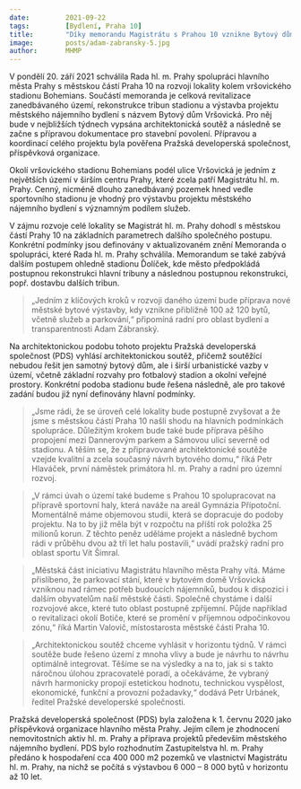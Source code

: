 ```yaml
---
date:         2021-09-22
tags:         [Bydlení, Praha 10]
title:        "Díky memorandu Magistrátu s Prahou 10 vznikne Bytový dům Vršovická s městskými byty"
image: 	      posts/adam-zabransky-5.jpg
author:       MHMP
---
```


V pondělí 20. září 2021 schválila Rada hl. m. Prahy spolupráci hlavního města Prahy s městskou částí Praha 10 na rozvoji lokality kolem vršovického stadionu Bohemians. Součástí memoranda je celková revitalizace zanedbávaného území, rekonstrukce tribun stadionu a výstavba projektu městského nájemního bydlení s názvem Bytový dům Vršovická. Pro něj bude v nejbližších týdnech vypsána architektonická soutěž a následně se začne s přípravou dokumentace pro stavební povolení. Přípravou a koordinací celého projektu byla pověřena Pražská developerská společnost, příspěvková organizace.

Okolí vršovického stadionu Bohemians podél ulice Vršovická je jedním z největších území v širším centru Prahy, které zcela patří Magistrátu hl. m. Prahy. Cenný, nicméně dlouho zanedbávaný pozemek hned vedle sportovního stadionu je vhodný pro výstavbu projektu městského nájemního bydlení s významným podílem služeb.

V zájmu rozvoje celé lokality se Magistrát hl. m. Prahy dohodl s městskou částí Prahy 10 na základních parametrech dalšího společného postupu. Konkrétní podmínky jsou definovány v aktualizovaném znění Memoranda o spolupráci, které Rada hl. m. Prahy schválila. Memorandum se také zabývá dalším postupem ohledně stadionu Ďolíček, kde město předpokládá postupnou rekonstrukci hlavní tribuny a následnou postupnou rekonstrukci, popř. dostavbu dalších tribun.

> „Jedním z klíčových kroků v rozvoji daného území bude příprava nové městské bytové výstavby, kdy vznikne přibližně 100 až 120 bytů, včetně služeb a parkování,“ připomíná radní pro oblast bydlení a transparentnosti Adam Zábranský.

Na architektonickou podobu tohoto projektu Pražská developerská společnost (PDS) vyhlásí architektonickou soutěž, přičemž soutěžící nebudou řešit jen samotný bytový dům, ale i širší urbanistické vazby v území, včetně základní rozvahy pro fotbalový stadion a okolní veřejné prostory.  Konkrétní podoba stadionu bude řešena následně, ale pro takové zadání budou již nyní definovány hlavní podmínky.

> „Jsme rádi, že se úroveň celé lokality bude postupně zvyšovat a že jsme s městskou částí Praha 10 našli shodu na hlavních podmínkách spolupráce. Důležitým krokem bude také bude příprava pěšího propojení mezi Dannerovým parkem a Sámovou ulicí severně od stadionu. A těším se, že z připravované architektonické soutěže vzejde kvalitní a zcela současný návrh bytového domu,“ říká Petr Hlaváček, první náměstek primátora hl. m. Prahy a radní pro územní rozvoj.       

> „V rámci úvah o území také budeme s Prahou 10 spolupracovat na přípravě sportovní haly, která naváže na areál Gymnázia Přípotoční. Momentálně máme objemovou studii, která se dopracuje do podoby projektu. Na to by již měla být v rozpočtu na příští rok položka 25 milionů korun. Z těchto peněz uděláme projekt a následně bychom rádi v průběhu dvou až tří let halu postavili,“ uvádí pražský radní pro oblast sportu Vít Šimral.

> „Městská část iniciativu Magistrátu hlavního města Prahy vítá. Máme přislíbeno, že parkovací stání, které v bytovém domě Vršovická vzniknou nad rámec potřeb budoucích nájemníků, budou k dispozici i dalším obyvatelům naší městské části. Společně chystáme i další rozvojové akce, které tuto oblast postupně zpříjemní. Půjde například o revitalizaci okolí Botiče, které se promění v příjemnou odpočinkovou zónu,“ říká Martin Valovič, místostarosta městské části Praha 10.

> „Architektonickou soutěž chceme vyhlásit v horizontu týdnů. V rámci soutěže bude řešeno území z mnoha vlivy a bude je návrhu to návrhu optimálně integrovat. Těšíme se na výsledky a na to, jak si s takto náročnou úlohou zpracovatelé poradí, a očekáváme, že vybraný návrh harmonicky propojí estetickou hodnotu, technickou vyspělost, ekonomické, funkční a provozní požadavky,“ dodává Petr Urbánek, ředitel Pražské developerské společnosti.

Pražská developerská společnost (PDS) byla založena k 1. červnu 2020 jako příspěvková organizace hlavního města Prahy. Jejím cílem je zhodnocení nemovitostních aktiv hl. m. Prahy a příprava projektů především městského nájemního bydlení. PDS bylo rozhodnutím Zastupitelstva hl. m. Prahy předáno k hospodaření cca 400 000 m2 pozemků ve vlastnictví Magistrátu hl. m. Prahy, na nichž se počítá s výstavbou 6 000 – 8 000 bytů v horizontu až 10 let.
